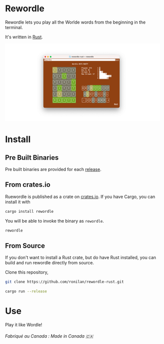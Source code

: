 # Rewordle

Rewordle lets you play all the Worlde words from the beginning in the terminal.

It's written in [Rust](https://www.rust-lang.org/).

<p align=center><img src="./media/social.png" alt="banner" width="640"/></p>

# Install

## Pre Built Binaries

Pre built binaries are provided for each [release](https://github.com/ronilan/rewordle-rust/releases).

## From crates.io
Ruewordle is published as a crate on [crates.io](https://crates.io/crates/rewordle). If you have Cargo, you can install it with
```sh
cargo install rewordle
```

You will be able to invoke the binary as `rewordle`.
```sh
rewordle
```

## From Source
If you don't want to install a Rust crate, but do have Rust installed, you can build and run rewordle directly from source.

Clone this repository,
```sh
git clone https://github.com/ronilan/rewordle-rust.git
```

```sh
cargo run --release
```

# Use

Play it like Wordle!

###### Fabriqué au Canada : Made in Canada 🇨🇦